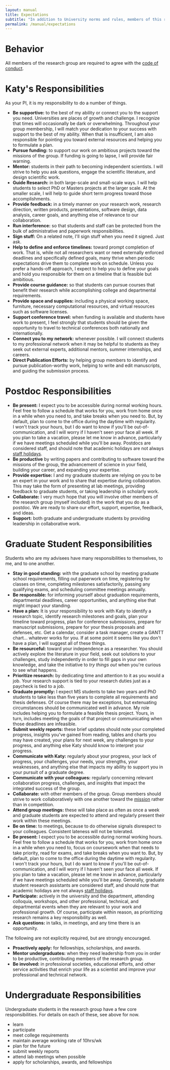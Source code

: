 ```yaml
---
layout: manual
title: Expectations
subtitle: "In addition to University norms and rules, members of this research group should be aware of the following evolving expectations for our work."
permalink: /manual/expectations
---
```


# Behavior
All members of the research group are required to agree with the [code of conduct](/manual/coc). 

# Katy's Responsibilities

As your PI, it is my responsibility to do a number of things. 

- **Be supportive:** to the best of my ability or connect you to the support 
  you need. Universities are places of growth and challenge. I recognize that 
  times will occasionally be dark or overwhelming. Throughout your group 
  membership, I will match your dedication to your success with support to the 
  best of my ability. When that is insufficient, I am also responsible for 
  pointing you toward external resources and helping you to formulate a plan. 
- **Pursue funding:** to support our work on ambitious projects toward the 
  missions of the group. If funding is going to lapse, I will provide fair 
  warning.
- **Mentor:** students in their path to becoming independent scientists. I will 
  strive to help you ask questions, engage the scientific literature, and 
  design scientific work.
- **Guide Research:** in both large-scale and small-scale ways. I will help students 
  to select PhD or Masters projects at the larger scale. At the smaller scale, 
  I will help to guide short term progress toward those accomplishments.
- **Provide feedback:** in a timely manner on your research work, research 
  direction, written products, presentations, software design, data analysis, 
  career goals, and anything else of relevance to our collaboration.
- **Run interference:** so that students and staff can be protected from the 
  bulk of administrative and paperwork responsibilities.
- **Sign stuff:** On a related note, I'll sign stuff when you need it signed. 
  Just ask.
- **Help to define and enforce timelines:** toward prompt completion of work. 
  That is, while not all researchers want or need externally enforced deadlines 
  and specifically defined goals, many thrive when periodic expectations drive 
  them to complete work on schedule. Unless you prefer a hands-off approach, I 
  expect to help you to define your goals and hold you responsible for them on 
  a timeline that is feasible but ambitious.
- **Provide course guidance:** so that students can pursue courses
  that benefit their research while accomplishing college and 
  departmental requirements. 
- **Provide space and supplies:** including a physical working space, 
  furniture, necessary computational resources, and virtual resources such as 
  software licenses.
- **Support conference travel:** when funding is available and students have 
  work to present, I feel strongly that students should be given the 
  opportunity to travel to technical conferences both nationally and 
  internationally.
- **Connect you to my network:** whenever possible. I will connect students to 
  my professional network when it may be helpful to students as they seek out 
  external experts, additional mentors, summer internships, and careers. 
- **Direct Publication Efforts:** by helping group members to identify and pursue 
  publication-worthy work, helping to write and edit manuscripts, and guiding 
  the submission process. 

# Postdoc Responsibilities

- **Be present:** I expect you to be accessible during normal working hours. 
  Feel free to follow a schedule that works for you, work from home once in a 
  while when you need to, and take breaks when you need to. But, by default, 
  plan to come to the office during the daytime with regularity.  
  I won't track your hours, but I do want to know if you'll be 
  out-of-communication, and I will worry if I haven't seen your face all week.
  If you plan to take a vacation, please let me know in advance, particularly 
  if we have meetings scheduled while you'll be away. Postdocs are considered 
  staff, and should note that academic holidays are not always 
  [staff holidays](http://humanresources.illinois.edu/employees/resources/info-about-your-employment/campus-holiday-schedule.html).
- **Be productive** by writing papers and contributing to software toward the 
  missions of the group, the advancement of science in your field, building 
  your career, and expanding your expertise. 
- **Provide expertise:** I and my graduate students are relying on you to be an 
  expert in your work and to share that expertise during collaboration. This 
  may take the form of presenting at lab meetings, providing feedback to 
  graduate students, or taking leadership in scholarly work.
- **Collaborate:** I very much hope that you will involve other members of the 
  research group (myself included) in the work that you do as a postdoc. We are 
  ready to share our effort, support, expertise, feedback, and ideas. 
- **Support:** both graduate and undergraduate students by providing leadership 
  in collaborative work. 


# Graduate Student Responsibilities

Students who are my advisees have many responsibilities to themselves, to me, and to one another. 

- **Stay in good standing:** with the graduate school by meeting graduate 
  school requirements, filling out paperwork on time, registering for classes 
  on time, completing milestones satisfactorily, passing any qualifying exams,
  and scheduling committee meetings annually. 
- **Be responsible:** for informing yourself about graduation requirements, 
  departmental deadlines, career opportunities, and anything else that might 
  impact your standing.
- **Have a plan:** It is your responsibility to work with Katy to identify a 
  research topic, identify research milestones and goals, plan your timeline 
  toward progress, plan for conference submissions, prepare for manuscript 
  submissions, prepare for your thesis proposals and defenses, etc. Get a 
  calendar, consider a task manager, create a GANTT chart... whatever works for 
  you. If at some point it seems like you don't have a plan, I will suggest all 
  of these things.
- **Be resourceful:** toward your independence as a researcher. You should 
  actively explore the literature in your field, seek out solutions to your 
  challenges, study independently in order to fill gaps in your own knowledge, 
  and take the initiative to _try things out_ when you're curious to see what 
  happens. 
- **Prioritize research:** by dedicating time and attention to it as you would 
  a job. Your research support is tied to your research duties just as a 
  paycheck is tied to a job.
- **Graduate promptly:** I expect MS students to take two years and PhD students to 
  take less than five years to complete all requirements and thesis defenses. 
  Of course there may be exceptions, but extenuating circumstances should be 
  communicated well in advance. My role includes helping you to formulate a 
  feasible thesis project. Yours, in turn, includes meeting the goals of that 
  project or communicating when those deadlines are infeasible.
- **Submit weekly reports:** these brief updates should note your completed 
  progress, insights you've gained from reading, tables and charts you may have 
  created, your plans for next week, any challenges to your progress, and 
  anything else Katy should know to interpret your progress.
- **Communicate with Katy:** regularly about your progress, your lack of 
  progress, your challenges, your needs, your strengths, your weaknesses, and 
  anything else that impacts my ability to support you in your pursuit of a 
  graduate degree.
- **Communicate with your colleagues:** regularly concerning relevant 
  collaboration progress, challenges, and insights that impact the integrated 
  success of the group.
- **Collaborate:** with other members of the group. Group members should strive 
  to work collaboratively with one another toward the 
  [mission](/manual/mission) rather than in competition.
- **Attend group meetings:** these will take place as often as once a week and 
  graduate students are expected to attend and regularly present their work 
  within these meetings.
- **Be on time:** to meetings, because to do otherwise signals disrespect to 
  your colleagues. Consistent lateness will not be tolerated.
- **Be present:** I expect you to be accessible during normal working hours.  
  Feel free to follow a schedule that works for you, work from home once in a 
  while when you need to, focus on coursework when that needs to take priority, 
  read for exams, and take breaks when you want to. But, by default, plan to 
  come to the office during the daytime with regularity.  
  I won't track your hours, but I do want to know if you'll be 
  out-of-communication, and I will worry if I haven't seen your face all week.
  If you plan to take a vacation, please let me know in advance, particularly 
  if we have meetings scheduled while you'll be away. Generally, graduate 
  student research assistants are considered staff, and should note 
  that academic holidays are not always 
  [staff holidays](http://humanresources.illinois.edu/employees/resources/info-about-your-employment/campus-holiday-schedule.html).
- **Participate:** actively in the university and the department, attending 
  colloquia, workshops, and other professional, technical, and departmental 
  events when they are relevant to your work and professional growth. Of 
  course, participate within reason, as prioritizing research remains a key 
  responsibility as well.
- **Ask questions:** in talks, in meetings, and any time there is an 
  opportunity.  

The following are not explicitly required, but are strongly encouraged. 

- **Proactively apply:** for fellowships, scholarships, and awards.
- **Mentor undergraduates:** when they need leadership from you in order to be 
  productive, contributing members of the research group.
- **Be involved:** in professional societies, educational efforts, and other 
  service activities that enrich your life as a scientist and improve your 
  professional and technical network.

# Undergraduate Responsibilities

Undergraduate students in the research group have a few core responsibilities. 
For details on each of these, see above for now.

- learn
- participate
- meet college requirements
- maintain average working rate of 10hrs/wk
- plan for the future
- submit weekly reports
- attend lab meetings when possible
- apply for scholarships, awards, and fellowships

